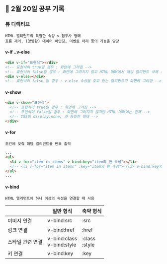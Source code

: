 ## 📆 2월 20일 공부 기록

### 뷰 디렉티브

    HTML 엘리먼트의 특별한 속성 v-접두사 형태
    흐름 제어, (양방향) 데이터 바인딩, 이벤트 처리 등의 기능을 담당

#### v-if ..v-else

```html
<div v-if="표현식"></div>
<!-- 표현식이 true일 경우 : 화면에 그려짐 -->
<!-- 표현식이 false일 경우 : 화면에 그려지지 않고 HTML DOM에서 해당 엘리먼트 삭제 -->
<div v-else></div>
<!-- 표현식이 false 일 경우 : v-else 속성을 갖고 있는 엘리먼트가 화면에 그려짐 -->
```

#### v-show

```html
<div v-show="표현식">
  <!-- 표현식이 true일 경우 : 화면에 그려짐 -->
  <!-- 표현식이 false일 경우 : 화면에 그려지지 않지만 HTML DOM에는 존재 -->
  <!-- CSS의 display:none; 과 동일한 형태 -->
</div>
```

#### v-for

    조건에 맞춰 해당 엘리먼트를 반복 출력

```html
...
<ul>
  <li v-for="item in items" v-bind:key="item의 한 속성"></li>
  <!-- <li v-for="item in items" :key="item의 한 속성"></li> v-bind:key의 축약형 -->
</ul>
...
```

#### v-bind

    HTML 엘리먼트에 하나 이상의 속성을 연결할 때 사용

|                  | 일반 형식                     | 축약 형식         |
| :--------------- | ----------------------------- | ----------------- |
| 이미지 연결      | v-bind:src                    | :src              |
| 링크 연결        | v-bind:href                   | :href             |
| 스타일 관련 연결 | v-bind:class<br> v-bind:style | :class<br> :style |
| 키 연결          | v-bind:key                    | :key              |
